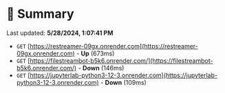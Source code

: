 # 📖 Summary
Last updated: **5/28/2024, 1:07:41 PM**

- `GET` [https://restreamer-09gx.onrender.com](https://restreamer-09gx.onrender.com) - **Up** (673ms)
- `GET` [https://filestreambot-b5k6.onrender.com/](https://filestreambot-b5k6.onrender.com/) - **Down** (146ms)
- `GET` [https://jupyterlab-python3-12-3.onrender.com](https://jupyterlab-python3-12-3.onrender.com) - **Down** (109ms)
